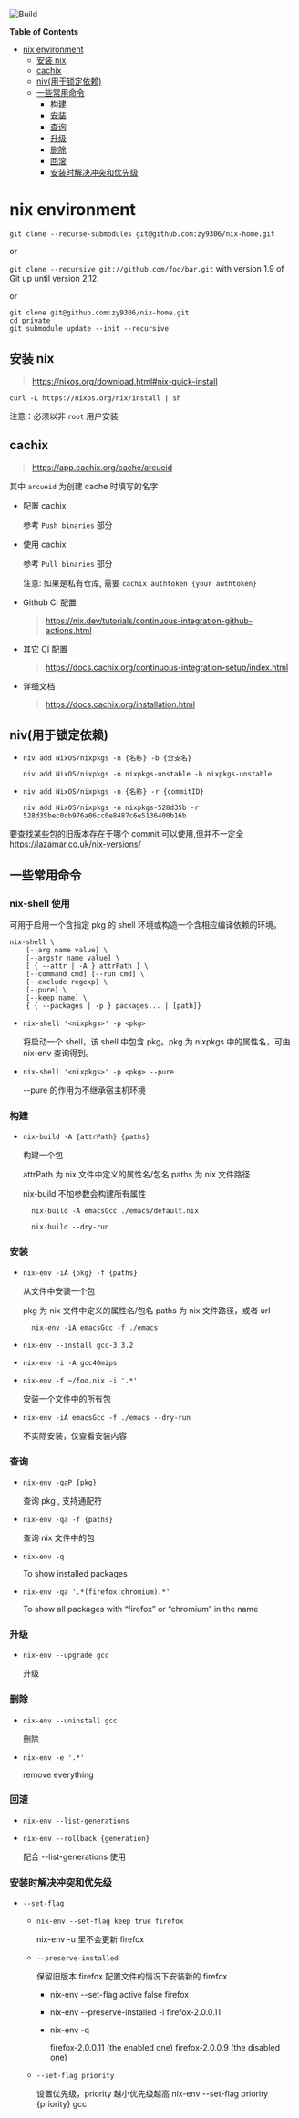 ![Build](https://github.com/zy9306/nix-home/workflows/Build/badge.svg)

<!-- markdown-toc start - Don't edit this section. Run M-x markdown-toc-refresh-toc -->
**Table of Contents**

- [nix environment](#nix-environment)
    - [安装 nix](#安装-nix)
    - [cachix](#cachix)
    - [niv(用于锁定依赖)](#niv用于锁定依赖)
    - [一些常用命令](#一些常用命令)
        - [构建](#构建)
        - [安装](#安装)
        - [查询](#查询)
        - [升级](#升级)
        - [删除](#删除)
        - [回滚](#回滚)
        - [安装时解决冲突和优先级](#安装时解决冲突和优先级)

<!-- markdown-toc end -->


# nix environment

`git clone --recurse-submodules git@github.com:zy9306/nix-home.git`

or

`git clone --recursive git://github.com/foo/bar.git` with version 1.9 of Git up until version 2.12.

or 

```
git clone git@github.com:zy9306/nix-home.git
cd private
git submodule update --init --recursive
```

## 安装 nix

> https://nixos.org/download.html#nix-quick-install

```shell
curl -L https://nixos.org/nix/install | sh
```

注意：必须以非 `root` 用户安装

## cachix

> https://app.cachix.org/cache/arcueid

其中 `arcueid` 为创建 cache 时填写的名字

- 配置 cachix

    参考 `Push binaries` 部分

- 使用 cachix

    参考 `Pull binaries` 部分

    注意: 如果是私有仓库, 需要 `cachix authtoken {your authtoken}`

- Github CI 配置

    > https://nix.dev/tutorials/continuous-integration-github-actions.html

- 其它 CI 配置

    > https://docs.cachix.org/continuous-integration-setup/index.html

- 详细文档

    > https://docs.cachix.org/installation.html

## niv(用于锁定依赖)

- `niv add NixOS/nixpkgs -n {名称} -b {分支名}`

    `niv add NixOS/nixpkgs -n nixpkgs-unstable -b nixpkgs-unstable`

- `niv add NixOS/nixpkgs -n {名称} -r {commitID}`

    `niv add NixOS/nixpkgs -n nixpkgs-528d35b -r 528d35bec0cb976a06cc0e8487c6e5136400b16b`

要查找某些包的旧版本存在于哪个 commit 可以使用,但并不一定全 https://lazamar.co.uk/nix-versions/


## 一些常用命令

### nix-shell 使用

可用于启用一个含指定 pkg 的 shell 环境或构造一个含相应编译依赖的环境。

```
nix-shell \
    [--arg name value] \
    [--argstr name value] \
    [ { --attr | -A } attrPath ] \
    [--command cmd] [--run cmd] \
    [--exclude regexp] \
    [--pure] \
    [--keep name] \
    { { --packages | -p } packages... | [path]}
```

- `nix-shell '<nixpkgs>' -p <pkg>`

    将启动一个 shell，该 shell 中包含 pkg。pkg 为 nixpkgs 中的属性名，可由 nix-env 查询得到。

- `nix-shell '<nixpkgs>' -p <pkg> --pure`

    --pure 的作用为不继承宿主机环境

### 构建

- `nix-build -A {attrPath} {paths}`

    构建一个包

    attrPath 为 nix 文件中定义的属性名/包名 paths 为 nix 文件路径

    nix-build 不加参数会构建所有属性

        nix-build -A emacsGcc ./emacs/default.nix

        nix-build --dry-run

### 安装

- `nix-env -iA {pkg} -f {paths}`

    从文件中安装一个包

    pkg 为 nix 文件中定义的属性名/包名 paths 为 nix 文件路径，或者 url

        nix-env -iA emacsGcc -f ./emacs

- `nix-env --install gcc-3.3.2`

- `nix-env -i -A gcc40mips`

- `nix-env -f ~/foo.nix -i '.*'`

    安装一个文件中的所有包

- `nix-env -iA emacsGcc -f ./emacs --dry-run`

    不实际安装，仅查看安装内容

### 查询

- `nix-env -qaP {pkg}`

    查询 pkg , 支持通配符

- `nix-env -qa -f {paths}`

    查询 nix 文件中的包

- `nix-env -q`

    To show installed packages

- `nix-env -qa '.*(firefox|chromium).*'`

    To show all packages with “firefox” or “chromium” in the name

### 升级

- `nix-env --upgrade gcc`

    升级

### 删除

- `nix-env --uninstall gcc`

    删除

- `nix-env -e '.*'`

    remove everything

### 回滚

- `nix-env --list-generations`

- `nix-env --rollback {generation}`

    配合 --list-generations 使用

### 安装时解决冲突和优先级

- `--set-flag`
    - `nix-env --set-flag keep true firefox`

        nix-env -u 里不会更新 firefox

    - `--preserve-installed`

        保留旧版本 firefox 配置文件的情况下安装新的 firefox

        - nix-env --set-flag active false firefox
        - nix-env --preserve-installed -i firefox-2.0.0.11
        - nix-env -q

          firefox-2.0.0.11 (the enabled one) firefox-2.0.0.9 (the disabled one)

    - `--set-flag priority`

        设置优先级，priority 越小优先级越高 nix-env --set-flag priority {priority} gcc
